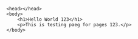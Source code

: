 <html>

    <head></head>
    <body>
        <h1>Hello World 123</h1>
        <p>This is testing paeg for pages 123.</p>
    </body>
</html>